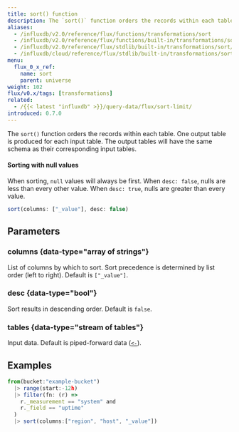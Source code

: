 ```yaml
---
title: sort() function
description: The `sort()` function orders the records within each table.
aliases:
  - /influxdb/v2.0/reference/flux/functions/transformations/sort
  - /influxdb/v2.0/reference/flux/functions/built-in/transformations/sort/
  - /influxdb/v2.0/reference/flux/stdlib/built-in/transformations/sort/
  - /influxdb/cloud/reference/flux/stdlib/built-in/transformations/sort/
menu:
  flux_0_x_ref:
    name: sort
    parent: universe
weight: 102
flux/v0.x/tags: [transformations]
related:
  - /{{< latest "influxdb" >}}/query-data/flux/sort-limit/
introduced: 0.7.0
---
```


The `sort()` function orders the records within each table.
One output table is produced for each input table.
The output tables will have the same schema as their corresponding input tables.

#### Sorting with null values
When sorting, `null` values will always be first.
When `desc: false`, nulls are less than every other value.
When `desc: true`, nulls are greater than every value.

```js
sort(columns: ["_value"], desc: false)
```

## Parameters

### columns {data-type="array of strings"}
List of columns by which to sort.
Sort precedence is determined by list order (left to right).
Default is `["_value"]`.

### desc {data-type="bool"}
Sort results in descending order.
Default is `false`.

### tables {data-type="stream of tables"}
Input data.
Default is piped-forward data ([`<-`](/flux/v0.x/spec/expressions/#pipe-expressions)).

## Examples
```js
from(bucket:"example-bucket")
  |> range(start:-12h)
  |> filter(fn: (r) =>
    r._measurement == "system" and
    r._field == "uptime"
  )
  |> sort(columns:["region", "host", "_value"])
```
